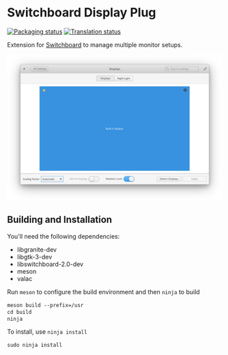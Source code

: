 # Switchboard Display Plug
[![Packaging status](https://repology.org/badge/tiny-repos/switchboard-plug-display.svg)](https://repology.org/metapackage/switchboard-plug-display)
[![Translation status](https://l10n.elementary.io/widgets/switchboard/-/switchboard-plug-display/svg-badge.svg)](https://l10n.elementary.io/engage/switchboard/?utm_source=widget)

Extension for [Switchboard](https://github.com/elementary/switchboard) to manage multiple monitor setups.

![screenshot](data/screenshot.png?raw=true)

## Building and Installation

You'll need the following dependencies:

* libgranite-dev
* libgtk-3-dev
* libswitchboard-2.0-dev
* meson
* valac

Run `meson` to configure the build environment and then `ninja` to build

    meson build --prefix=/usr
    cd build
    ninja

To install, use `ninja install`

    sudo ninja install
